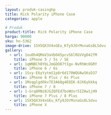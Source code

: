 ```yaml
---
layout: produk-casinghp
title: Rick Polarity iPhone Case
categories: apple

# Produk
product-title: Rick Polarity iPhone Case
harga: 90000
sku: hn-5362
image-drive: 15X5QX3V4xGEu_Kfy9JOrMsnaGs8LSdvu
gallery:
  - url: 1ouDh4QMaV3aVbO45pcvS6lRGVVgD42fM
    title: iPhone 5 / 5s / SE
  - url: 1qWNBCh0YbLJmGDO87tIgx-NvRhWcOGRY
    title: iPhone 6 / 6s
  - url: 1Ssy-E6yYytmS1p8r6d170WQUAwSKsD37
    title: iPhone 6 Plus / 6s Plus
  - url: 1MsqglgdOkv7E3A6Qg4EOIK-8JX6ykkkq
    title: iPhone 7 / 8
  - url: 1-Grq8RNz8JGZQFEd7boWUsr5IZAw1jH9
    title: iPhone 7 Plus / 8 Plus
  - url: 15X5QX3V4xGEu_Kfy9JOrMsnaGs8LSdvu
    title: iPhone X
---
```

